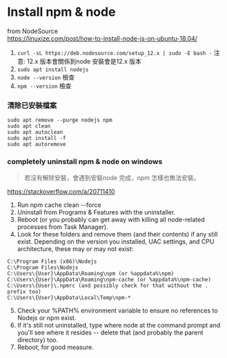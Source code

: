 # Install npm & node 
from NodeSource  
https://linuxize.com/post/how-to-install-node-js-on-ubuntu-18.04/  
1. `curl -sL https://deb.nodesource.com/setup_12.x | sudo -E bash -`
注意: 12.x 版本會關係到node 安裝會是12.x 版本  
2. `sudo apt install nodejs` 
3. `node --version` 檢查
4. `npm --version` 檢查


### 清除已安裝檔案
```
sudo apt remove --purge nodejs npm
sudo apt clean
sudo apt autoclean
sudo apt install -f
sudo apt autoremove
```

### completely uninstall npm & node on windows
> 若沒有解除安裝，會遇到安裝node 完成，npm 怎樣也無法安裝。  
  
https://stackoverflow.com/a/20711410
1. Run npm cache clean --force
2. Uninstall from Programs & Features with the uninstaller.
3. Reboot (or you probably can get away with killing all node-related processes from Task Manager).
4. Look for these folders and remove them (and their contents) if any still exist. Depending on the version you installed, UAC settings, and CPU architecture, these may or may not exist:
```
C:\Program Files (x86)\Nodejs
C:\Program Files\Nodejs
C:\Users\{User}\AppData\Roaming\npm (or %appdata%\npm)
C:\Users\{User}\AppData\Roaming\npm-cache (or %appdata%\npm-cache)
C:\Users\{User}\.npmrc (and possibly check for that without the . prefix too)
C:\Users\{User}\AppData\Local\Temp\npm-*
```
5. Check your %PATH% environment variable to ensure no references to Nodejs or npm exist.
6. If it's still not uninstalled, type where node at the command prompt and you'll see where it resides -- delete that (and probably the parent directory) too.
7. Reboot, for good measure.
